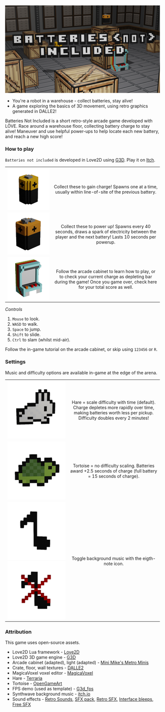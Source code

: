 ![](promo/promo_title.png)

* You're a robot in a warehouse - collect batteries, stay alive!
* A game exploring the basics of 3D movement, using retro graphics generated in DALLE2!

Batteries Not Included is a short retro-style arcade game developed with LÖVE. Race around a warehouse floor, collecting battery charge to stay alive! Maneuver and use helpful power-ups to help locate each new battery, and reach a new high score!

### How to play
`Batteries not included` is developed in Love2D using [G3D](https://github.com/groverburger/g3d). Play it on [Itch](https://cutwell.itch.io/batteries-not-included).

|||
|:---:|:---:|
|![](promo/battery1render.png)| Collect these to gain charge! Spawns one at a time, usually within line-of-site of the previous battery. |
|![](promo/battery2render.png)| Collect these to power up! Spawns every 40 seconds, draws a spark of electricity between the player and the next battery! Lasts 10 seconds per powerup. |
|![](promo/arcaderender.png)| Follow the arcade cabinet to learn how to play, or to check your current charge as depleting bar during the game! Once you game over, check here for your total score as well. |

_Controls_
1. `Mouse` to look.
2. `WASD` to walk.
3. `Space` to jump.
4. `Shift` to slide.
5. `Ctrl` to slam (whilst mid-air).

Follow the in-game tutorial on the arcade cabinet, or skip using `123456` or `R`.

### Settings
Music and difficulty options are available in-game at the edge of the arena.

|||
|:---:|:---:|
|![](promo/bunnyrender.png)| Hare = scale difficulty with time (default). Charge depletes more rapidly over time, making batteries worth less per pickup. Difficulty doubles every 2 minutes! |
|![](promo/tortoiserender.png)| Tortoise = no difficulty scaling. Batteries award +2.5 seconds of charge (full battery = 15 seconds of charge). |
|![](promo/musicrender.png) ![](promo/nomusicrender.png)| Toggle background music with the eigth-note icon. |

### Attribution
This game uses open-source assets.

* Love2D Lua framework - [Love2D](https://love2d.org/) 
* Love2D 3D game engine - [G3D](https://github.com/groverburger/g3d)
* Arcade cabinet (adapted), light (adapted) - [Mini Mike's Metro Minis](https://github.com/mikelovesrobots/mmmm)
* Crate, floor, wall textures - [DALLE2](https://openai.com/dall-e-2/)
* MagicaVoxel voxel editor - [MagicaVoxel](https://ephtracy.github.io/)
* Hare - [Terraria](https://www.terraria.org/)
* Tortoise - [OpenGameArt](https://opengameart.org/content/16x16-animated-turtle)
* FPS demo (used as template) - [G3d_fps](https://github.com/groverburger/g3d_fps)
* Synthwave background music - [itch.io](https://alkakrab.itch.io/free-shooter-synthwave-music-pack)
* Sound effects - [Retro Sounds](https://dagurasusketch.itch.io/retrosounds), [SFX pack](https://dabolka.itch.io/sfx-pack), [Retro SFX](https://inertsongs.itch.io/free-retro-sfx), [Interface bleeps](https://bleeoop.itch.io/interface-bleeps), [Free SFX](https://kronbits.itch.io/freesfx)